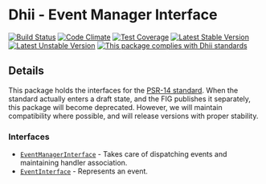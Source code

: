 # Dhii - Event Manager Interface

[![Build Status](https://travis-ci.org/Dhii/psr-14.svg?branch=develop)](https://travis-ci.org/Dhii/psr-14)
[![Code Climate](https://codeclimate.com/github/Dhii/psr-14/badges/gpa.svg)](https://codeclimate.com/github/Dhii/psr-14)
[![Test Coverage](https://codeclimate.com/github/Dhii/psr-14/badges/coverage.svg)](https://codeclimate.com/github/Dhii/psr-14/coverage)
[![Latest Stable Version](https://poser.pugx.org/dhii/psr-14/version)](https://packagist.org/packages/dhii/psr-14)
[![Latest Unstable Version](https://poser.pugx.org/dhii/psr-14/v/unstable)](https://packagist.org/packages/dhii/psr-14)
[![This package complies with Dhii standards](https://img.shields.io/badge/Dhii-Compliant-green.svg?style=flat-square)][Dhii]

## Details
This package holds the interfaces for the [PSR-14 standard][php-fig/event-manager]. When the standard actually enters
a draft state, and the FIG publishes it separately, this package will become deprecated. However, we will maintain
compatibility where possible, and will release versions with proper stability.

### Interfaces
- [`EventManagerInterface`][EventManagerInterface] - Takes care of dispatching events and maintaining handler association.
- [`EventInterface`][EventInterface] - Represents an event.


[Dhii]:                                             https://github.com/Dhii/dhii

[php-fig/event-manager]:                            https://github.com/php-fig/fig-standards/blob/master/proposed/event-manager.md

[EventManagerInterface]:                            src/EventManagerInterface.php
[EventInterface]:                                   src/EventInterface.php
